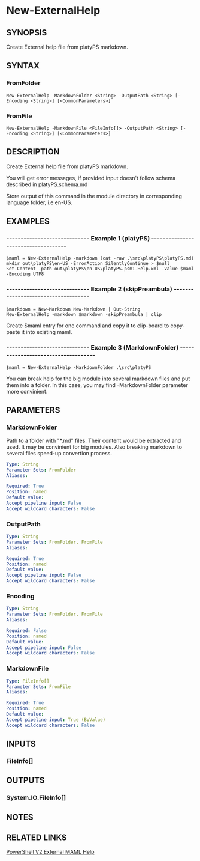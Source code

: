 ﻿---
external help file: platyPS.psm1-help.xml
schema: 2.0.0
---

# New-ExternalHelp
## SYNOPSIS
Create External help file from platyPS markdown.

## SYNTAX

### FromFolder
```
New-ExternalHelp -MarkdownFolder <String> -OutputPath <String> [-Encoding <String>] [<CommonParameters>]
```

### FromFile
```
New-ExternalHelp -MarkdownFile <FileInfo[]> -OutputPath <String> [-Encoding <String>] [<CommonParameters>]
```

## DESCRIPTION
Create External help file from platyPS markdown.

You will get error messages, if provided input doesn't follow schema described in platyPS.schema.md

Store output of this command in the module directory in corresponding language folder, i.e en-US.

## EXAMPLES

### ----------------------------- Example 1 (platyPS) ------------------------------------
```
$maml = New-ExternalHelp -markdown (cat -raw .\src\platyPS\platyPS.md)
mkdir out\platyPS\en-US -ErrorAction SilentlyContinue > $null
Set-Content -path out\platyPS\en-US\platyPS.psm1-Help.xml -Value $maml -Encoding UTF8
```

### ----------------------------- Example 2 (skipPreambula) ------------------------------------
```
$markdown = New-Markdown New-Markdown | Out-String
New-ExternalHelp -markdown $markdown -skipPreambula | clip
```

Create $maml entry for one command and copy it to clip-board to copy-paste it into existing maml.

### ----------------------------- Example 3 (MarkdownFolder) ------------------------------------
```
$maml = New-ExternalHelp -MarkdownFolder .\src\platyPS
```

You can break help for the big module into several markdown files and put them into a folder. In this case, you may find -MarkdownFolder parameter more convinient.

## PARAMETERS

### MarkdownFolder
Path to a folder with "*.md" files. Their content would be extracted and used. It may be convinient for big modules. Also breaking markdown to several files speed-up convertion process.

```yaml
Type: String
Parameter Sets: FromFolder
Aliases: 

Required: True
Position: named
Default value: 
Accept pipeline input: False
Accept wildcard characters: False
```

### OutputPath
```yaml
Type: String
Parameter Sets: FromFolder, FromFile
Aliases: 

Required: True
Position: named
Default value: 
Accept pipeline input: False
Accept wildcard characters: False
```

### Encoding
```yaml
Type: String
Parameter Sets: FromFolder, FromFile
Aliases: 

Required: False
Position: named
Default value: 
Accept pipeline input: False
Accept wildcard characters: False
```

### MarkdownFile
```yaml
Type: FileInfo[]
Parameter Sets: FromFile
Aliases: 

Required: True
Position: named
Default value: 
Accept pipeline input: True (ByValue)
Accept wildcard characters: False
```

## INPUTS

### FileInfo[]

## OUTPUTS

### System.IO.FileInfo[]

## NOTES

## RELATED LINKS

[PowerShell V2 External MAML Help](https://blogs.msdn.microsoft.com/powershell/2008/12/24/powershell-v2-external-maml-help/)


